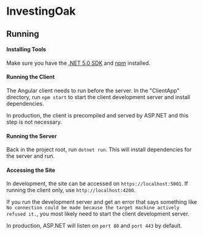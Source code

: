 ﻿# InvestingOak

## Running

#### Installing Tools

Make sure you have the [.NET 5.0 SDK](https://dotnet.microsoft.com/download/dotnet/5.0) and 
[npm](https://www.npmjs.com/get-npm) installed.

#### Running the Client

The Angular client needs to run before the server. In the "ClientApp" directory, 
run `npm start` to start the client development server and install dependencies.

In production, the client is precompiled and served by ASP.NET and this step is 
not necessary.

#### Running the Server

Back in the project root, run `dotnet run`. This will install dependencies for the 
server and run.

#### Accessing the Site

In development, the site can be accessed on `https://localhost:5001`. If running the client 
only, use `http://localhost:4200`.

If you run the development server and get an error that says something like 
`No connection could be made because the target machine actively refused it.`, you most 
likely need to start the client development server.

In production, ASP.NET will listen on `port 80` and `port 443` by default.
